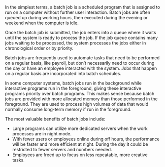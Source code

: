 In the simplest terms, a batch job is a scheduled program that is assigned to run on a computer without further user interaction. Batch jobs are often queued up during working hours, then executed during the evening or weekend when the computer is idle.

Once the batch job is submitted, the job enters into a queue where it waits until the system is ready to process the job. If the job queue contains many jobs waiting to be processed, the system processes the jobs either in chronological order or by priority.

Batch jobs are frequently used to automate tasks that need to be performed on a regular basis, like payroll, but don’t necessarily need to occur during the day or have an employee interacted with the system. Jobs that happen on a regular basis are incorporated into batch schedules.

In some computer systems, batch jobs run in the background while interactive programs run in the foreground, giving these interactive programs priority over batch programs. This makes sense because batch jobs are provided with more allocated memory than those performed in the foreground. They are used to process high volumes of data that would normally consume long-term memory if run in the foreground.

The most valuable benefits of batch jobs include:

-   Large programs can utilize more dedicated servers when the work processes are in night mode.
-   With fewer users or employees online during off hours, the performance will be faster and more efficient at night. During the day it could be restricted to fewer servers and numbers needed.
-   Employees are freed up to focus on less repeatable, more creative tasks.